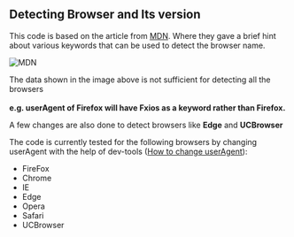 ## Detecting Browser and Its version

This code is based on the article from [MDN](https://developer.mozilla.org/en-US/docs/Web/HTTP/Browser_detection_using_the_user_agent). 
Where they gave a brief hint about various keywords that can be used to detect the browser name.

![MDN](https://user-images.githubusercontent.com/59413787/89720361-dd82c480-d9ee-11ea-822c-1da618632b7f.png)

The data shown in the image above is not sufficient for detecting all the browsers
<br>
<br>
**e.g. userAgent of Firefox will have Fxios as a keyword rather than Firefox.**

A few changes are also done to detect browsers like **Edge** and **UCBrowser**

The code is currently tested for the following browsers by changing userAgent with the help of dev-tools ([How to change userAgent](https://www.howtogeek.com/113439/how-to-change-your-browsers-user-agent-without-installing-any-extensions/)):
- FireFox
- Chrome
- IE
- Edge
- Opera
- Safari
- UCBrowser 

